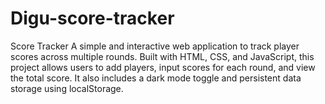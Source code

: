 # Digu-score-tracker
Score Tracker A simple and interactive web application to track player scores across multiple rounds. Built with HTML, CSS, and JavaScript, this project allows users to add players, input scores for each round, and view the total score. It also includes a dark mode toggle and persistent data storage using localStorage.
